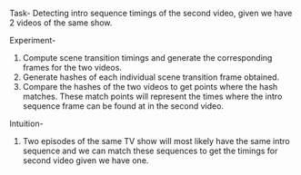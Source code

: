 Task- Detecting intro sequence timings of the second video, given we have 2 videos of the same show.

Experiment- 
1) Compute scene transition timings and generate the corresponding frames for the two videos.
2) Generate hashes of each individual scene transition frame obtained.
3) Compare the hashes of the two videos to get points where the hash matches. These match points will represent the times where the intro sequence frame can be found at in the second video.

Intuition-
1) Two episodes of the same TV show will most likely have the same intro sequence and we can match these sequences to get the timings for second video given we have one. 
